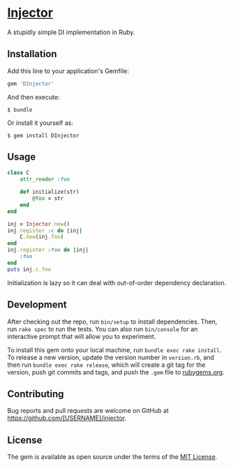 # [Injector](https://rubygems.org/gems/DInjector)

A stupidly simple DI implementation in Ruby.

## Installation

Add this line to your application's Gemfile:

```ruby
gem 'DInjector'
```

And then execute:

    $ bundle

Or install it yourself as:

    $ gem install DInjector

## Usage

``` ruby
class C
    attr_reader :foo

    def initialize(str)
        @foo = str
    end
end

inj = Injector.new()
inj.register :c do |inj|
    C.new(inj.foo)
end
inj.register :foo do |inj|
    :foo
end
puts inj.c.foo
```

Initialization is lazy so it can deal with out-of-order dependency declaration.

## Development

After checking out the repo, run `bin/setup` to install dependencies. Then, run `rake spec` to run the tests. You can also run `bin/console` for an interactive prompt that will allow you to experiment.

To install this gem onto your local machine, run `bundle exec rake install`. To release a new version, update the version number in `version.rb`, and then run `bundle exec rake release`, which will create a git tag for the version, push git commits and tags, and push the `.gem` file to [rubygems.org](https://rubygems.org).

## Contributing

Bug reports and pull requests are welcome on GitHub at https://github.com/[USERNAME]/injector.


## License

The gem is available as open source under the terms of the [MIT License](http://opensource.org/licenses/MIT).
